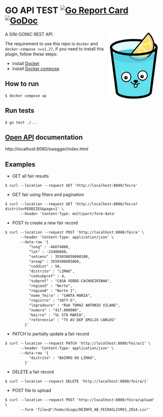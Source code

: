 # GO API TEST  [![Go Report Card](https://goreportcard.com/badge/github.com/diogocarasco/go-api-test)](https://goreportcard.com/report/github.com/diogocarasco/go-api-test) [![GoDoc](http://img.shields.io/badge/go-documentation-blue.svg?style=flat-square)](https://pkg.go.dev/github.com/diogocarasco/go-api-test) 
<img align="right" width="159px" src="https://raw.githubusercontent.com/gin-gonic/logo/master/color.png">
A GIN-GONIC REST API.


The requirement to use this repo is `docker` and `docker-compose >=v1.27`, if you need
to install this plugin, follow these steps:

- install [Docker](https://docs.docker.com/engine/install/ubuntu/)
- install [Docker compose](https://docs.docker.com/compose/install/)


## How to run
```
$ docker compose up
```

## Run tests
```
$ go test ./...
```

## [Open API](https://github.com/swaggo/swag) documentation
http://localhost:8080/swagger/index.html

## Examples

 - GET all fair results
```
$ curl --location --request GET 'http://localhost:8080/feira'
```

- GET fair using filters and pagination
```
$ curl --location --request GET 'http://localhost:8080/feira?distrito=PERDIZES&page=1' \
       --header 'Content-Type: multipart/form-data'
```

- POST to create a new fair record 
```
$ curl --location --request POST 'http://localhost:8080/feira' \
       --header 'Content-Type: application/json' \
       --data-raw '{
           "long" : -46674080,
           "lat" : -23486660,
           "setcens" : 355030850000100,
           "areap" : 3550308005060,
           "coddist" : 50,
           "distrito" : "LIMAO",
           "codsubpref" : 4,
           "subpref" : "CASA VERDE-CACHOEIRINHA",
           "regiao5" : "Norte",
           "regiao8" : "Norte 1",
           "nome_feira" : "SANTA MARIA",
           "registro" : "3077-5",
           "logradouro" : "RUA TOMAZ ANTONIO VILANE",
           "numero" : "417.000000",
           "bairro" : "VL STA MARIA",
           "referencia" : "TV AV DEP EMILIO CARLOS"
         }'
```

- PATCH to partially update a fair record
```
$ curl --location --request PATCH 'http://localhost:8080/feira/1' \
       --header 'Content-Type: application/json' \
       --data-raw '{
           "distrito" : "BAIRRO DO LIMAO",
         }'
```

- DELETE a fair record
```
$ curl --location --request DELETE 'http://localhost:8080/feira/1'
```



- POST file to upload
```
$ curl --location --request POST 'http://localhost:8080/feira/upload' \
       --form 'file=@"/home/diogo/DEINFO_AB_FEIRASLIVRES_2014.csv"'
```
